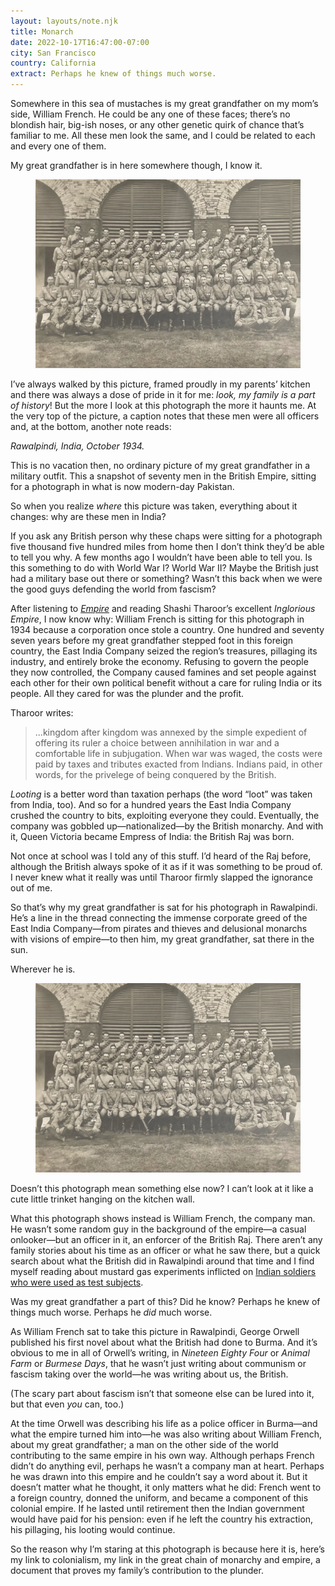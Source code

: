 ```yaml
---
layout: layouts/note.njk
title: Monarch
date: 2022-10-17T16:47:00-07:00
city: San Francisco
country: California
extract: Perhaps he knew of things much worse.
---
```


Somewhere in this sea of mustaches is my great grandfather on my mom’s side, William French. He could be any one of these faces; there’s no blondish hair, big-ish noses, or any other genetic quirk of chance that’s familiar to me. All these men look the same, and I could be related to each and every one of them.

My great grandfather is in here somewhere though, I know it.

<figure class="about-img no-margin">

![A black and white picture of seventy captains in the British army sitting for a photograph in India, 1934](/images/monarch-1.png)

</figure>

I’ve always walked by this picture, framed proudly in my parents’ kitchen and there was always a dose of pride in it for me: _look, my family is a part of history_! But the more I look at this photograph the more it haunts me. At the very top of the picture, a caption notes that these men were all officers and, at the bottom, another note reads:

_Rawalpindi, India, October 1934._

This is no vacation then, no ordinary picture of my great grandfather in a military outfit. This a snapshot of seventy men in the British Empire, sitting for a photograph in what is now modern-day Pakistan.

So when you realize _where_ this picture was taken, everything about it changes: why are these men in India?

If you ask any British person why these chaps were sitting for a photograph five thousand five hundred miles from home then I don’t think they’d be able to tell you why. A few months ago I wouldn’t have been able to tell you. Is this something to do with World War I? World War II? Maybe the British just had a military base out there or something? Wasn’t this back when we were the good guys defending the world from fascism?

After listening to _[Empire](https://podcasts.apple.com/us/podcast/empire/id1639561921)_ and reading Shashi Tharoor’s excellent _Inglorious Empire_, I now know why: William French is sitting for this photograph in 1934 because a corporation once stole a country. One hundred and seventy seven years before my great grandfather stepped foot in this foreign country, the East India Company seized the region’s treasures, pillaging its industry, and entirely broke the economy. Refusing to govern the people they now controlled, the Company caused famines and set people against each other for their own political benefit without a care for ruling India or its people. All they cared for was the plunder and the profit.

Tharoor writes:

> ...kingdom after kingdom was annexed by the simple expedient of offering its ruler a choice between annihilation in war and a comfortable life in subjugation. When war was waged, the costs were paid by taxes and tributes exacted from Indians. Indians paid, in other words, for the privelege of being conquered by the British.

_Looting_ is a better word than taxation perhaps (the word “loot” was taken from India, too). And so for a hundred years the East India Company crushed the country to bits, exploiting everyone they could. Eventually, the company was gobbled up—nationalized—by the British monarchy. And with it, Queen Victoria became Empress of India: the British Raj was born.

Not once at school was I told any of this stuff. I’d heard of the Raj before, although the British always spoke of it as if it was something to be proud of. I never knew what it really was until Tharoor firmly slapped the ignorance out of me.

So that’s why my great grandfather is sat for his photograph in Rawalpindi. He’s a line in the thread connecting the immense corporate greed of the East India Company—from pirates and thieves and delusional monarchs with visions of empire—to then him, my great grandfather, sat there in the sun.

Wherever he is.

<figure class="about-img no-margin">

![A black and white picture of seventy captains in the British army sitting for a photograph in India, 1934](/images/monarch-1.png)

</figure>

Doesn’t this photograph mean something else now? I can’t look at it like a cute little trinket hanging on the kitchen wall.

What this photograph shows instead is William French, the company man. He wasn’t some random guy in the background of the empire—a casual onlooker—but an officer in it, an enforcer of the British Raj. There aren’t any family stories about his time as an officer or what he saw there, but a quick search about what the British did in Rawalpindi around that time and I find myself reading about mustard gas experiments inflicted on [Indian soldiers who were used as test subjects](https://www.theguardian.com/uk/2007/sep/01/india.military).

Was my great grandfather a part of this? Did he know? Perhaps he knew of things much worse. Perhaps he _did_ much worse.

As William French sat to take this picture in Rawalpindi, George Orwell published his first novel about what the British had done to Burma. And it’s obvious to me in all of Orwell’s writing, in _Nineteen Eighty Four_ or _Animal Farm_ or _Burmese Days_, that he wasn’t just writing about communism or fascism taking over the world—he was writing about us, the British.

(The scary part about fascism isn’t that someone else can be lured into it, but that even _you_ can, too.)

At the time Orwell was describing his life as a police officer in Burma—and what the empire turned him into—he was also writing about William French, about my great grandfather; a man on the other side of the world contributing to the same empire in his own way. Although perhaps French didn’t do anything evil, perhaps he wasn’t a company man at heart. Perhaps he was drawn into this empire and he couldn’t say a word about it. But it doesn’t matter what he thought, it only matters what he did: French went to a foreign country, donned the uniform, and became a component of this colonial empire. If he lasted until retirement then the Indian government would have paid for his pension: even if he left the country his extraction, his pillaging, his looting would continue.

So the reason why I’m staring at this photograph is because here it is, here’s my link to colonialism, my link in the great chain of monarchy and empire, a document that proves my family’s contribution to the plunder.

